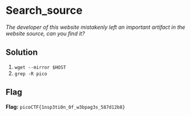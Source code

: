# Search_source
*The developer of this website mistakenly left an important artifact in the website source, can you find it?*

## Solution
1. `wget --mirror $HOST`
2. `grep -R pico`


## Flag
**Flag:** `picoCTF{1nsp3ti0n_0f_w3bpag3s_587d12b8}`
